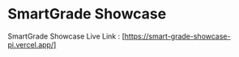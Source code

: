 # SmartGrade Showcase

SmartGrade Showcase Live Link : [https://smart-grade-showcase-pi.vercel.app/]
